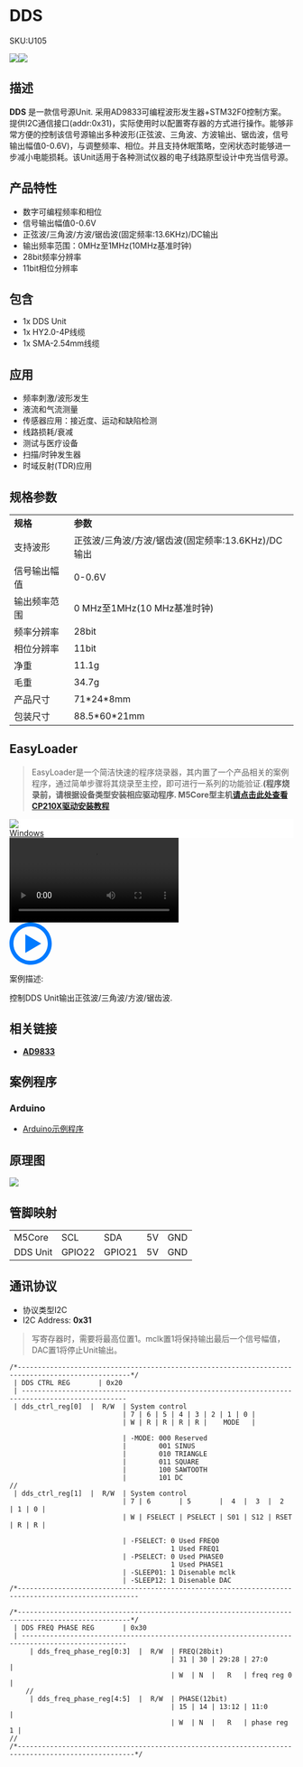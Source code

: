 # DDS

<el-tag effect="plain">SKU:U105</el-tag>

<div class="product_pic"><img src="assets/img/product_pics/unit/dds/dds_01.webp"><img src="assets/img/product_pics/unit/dds/dds_02.webp"></div>

## 描述

**DDS** 是一款信号源Unit. 采用AD9833可编程波形发生器+STM32F0控制方案。提供I2C通信接口(addr:0x31)，实际使用时以配置寄存器的方式进行操作。能够非常方便的控制该信号源输出多种波形(正弦波、三角波、方波输出、锯齿波，信号输出幅值0-0.6V)，与调整频率、相位。并且支持休眠策略，空闲状态时能够进一步减小电能损耗。该Unit适用于各种测试仪器的电子线路原型设计中充当信号源。

## 产品特性

- 数字可编程频率和相位
- 信号输出幅值0-0.6V
- 正弦波/三角波/方波/锯齿波(固定频率:13.6KHz)/DC输出
- 输出频率范围：0MHz至1MHz(10MHz基准时钟)
- 28bit频率分辨率
- 11bit相位分辨率

## 包含

- 1x DDS Unit
- 1x HY2.0-4P线缆
- 1x SMA-2.54mm线缆

## 应用

- 频率刺激/波形发生
- 液流和气流测量
- 传感器应用：接近度、运动和缺陷检测
- 线路损耗/衰减
- 测试与医疗设备 
- 扫描/时钟发生器
- 时域反射(TDR)应用

## 规格参数

<table>
   <tr style="font-weight:bold">
      <td>规格</td>
      <td>参数</td>
   </tr>
   <tr>
      <td>支持波形</td>
      <td>正弦波/三角波/方波/锯齿波(固定频率:13.6KHz)/DC输出</td>
   </tr>
   <tr>
      <td>信号输出幅值</td>
      <td>0-0.6V</td>
   </tr>
   <tr>
      <td>输出频率范围</td>
      <td>0 MHz至1MHz(10 MHz基准时钟)</td>
   </tr>
   <tr>
      <td>频率分辨率</td>
      <td>28bit</td>
   </tr>
   <tr>
      <td>相位分辨率</td>
      <td>11bit</td>
   </tr>
   <tr>
      <td>净重</td>
      <td>11.1g</td>
   </tr>
   <tr>
      <td>毛重</td>
      <td>34.7g</td>
   </tr>
   <tr>
      <td>产品尺寸</td>
      <td>71*24*8mm</td>
   </tr>
   <tr>
      <td>包装尺寸</td>
      <td>88.5*60*21mm</td>
   </tr>
 </table>


## EasyLoader

>EasyLoader是一个简洁快速的程序烧录器，其内置了一个产品相关的案例程序，通过简单步骤将其烧录至主控，即可进行一系列的功能验证.**(程序烧录前，请根据设备类型安装相应驱动程序. M5Core型主机[请点击此处查看CP210X驱动安装教程](zh_CN/arduino/arduino_development?id=安装串口驱动)**

<div class="easyloader-box">
    <div style="background-color:white;">
        <div><img src="https://m5stack.oss-cn-shenzhen.aliyuncs.com/image/easyloader_intro.webp"></div>
        <div class="easyloader-btn">
            <a href="https://m5stack.oss-cn-shenzhen.aliyuncs.com/EasyLoader/Windows/UNIT/For%20M5Core/EasyLoader_DDS_UNIT_With_M5Core.exe">Windows</a>
        </div>
    </div>
    <div>
        <video id="example_video" controls>
            <source src="https://m5stack.oss-cn-shenzhen.aliyuncs.com/video/Product_example_video/Unit/DDS_UNIT.mp4" type="video/mp4">
        </video>
        <div class="easyloader-mask">
        <a>
            <svg id="play-btn" t="1583228776634" class="icon" viewBox="0 0 1024 1024" version="1.1" xmlns="http://www.w3.org/2000/svg" p-id="4152" width="75" height="75"><path d="M512 0C229.216 0 0 229.216 0 512s229.216 512 512 512 512-229.216 512-512S794.784 0 512 0z m0 928C282.24 928 96 741.76 96 512S282.24 96 512 96s416 186.24 416 416-186.24 416-416 416zM384 288l384 224-384 224z" p-id="4153" fill="#007aff"></path></svg></a>
            <p>案例描述:</p>
            <p>控制DDS Unit输出正弦波/三角波/方波/锯齿波.</p>
        </div>
    </div>
</div>

## 相关链接

- **[AD9833](https://m5stack.oss-cn-shenzhen.aliyuncs.com/resource/docs/datasheet/unit/dds/ad9833.pdf)**


## 案例程序

### Arduino

- [Arduino示例程序](https://github.com/m5stack/M5Stack/tree/master/examples/Unit/DDS_AD9833)


## 原理图

<img src="assets/img/product_pics/unit/dds/dds_sch.webp">

## 管脚映射

<table>
 <tr><td>M5Core</td><td>SCL</td><td>SDA</td><td>5V</td><td>GND</td></tr>
 <tr><td>DDS Unit</td><td>GPIO22</td><td>GPIO21</td><td>5V</td><td>GND</td></tr>
</table>

## 通讯协议

- 协议类型I2C
- I2C Address: **0x31**                                       

>写寄存器时，需要将最高位置1。mclk置1将保持输出最后一个信号幅值，DAC置1将停止Unit输出。

```clike
/*--------------------------------------------------------------------------------------------------*/
 | DDS CTRL REG       | 0x20
 | ------------------------------------------------------------------------------------------------
 | dds_ctrl_reg[0]  |  R/W  | System control
                            | 7 | 6 | 5 | 4 | 3 | 2 | 1 | 0 |
                            | W | R | R | R | R |    MODE   |
                            
                            | -MODE: 000 Reserved
                            |        001 SINUS
                            |        010 TRIANGLE
                            |        011 SQUARE
                            |        100 SAWTOOTH
                            |        101 DC
//
 | dds_ctrl_reg[1]  |  R/W  | System control
                            | 7 | 6       | 5       |  4  |  3  |  2   | 1 | 0 | 
                            | W | FSELECT | PSELECT | S01 | S12 | RSET | R | R |
                            
                            | -FSELECT: 0 Used FREQ0
                                        1 Used FREQ1
                            | -PSELECT: 0 Used PHASE0
                                        1 Used PHASE1
                            | -SLEEP01: 1 Disenable mclk
                            | -SLEEP12: 1 Disenable DAC
/*----------------------------------------------------------------------------------------------------

/*--------------------------------------------------------------------------------------------------*/
 | DDS FREQ PHASE REG       | 0x30
 | ------------------------------------------------------------------------------------------------
     | dds_freq_phase_reg[0:3]  |  R/W  | FREQ(28bit)
                                        | 31 | 30 | 29:28 | 27:0       |
                                        | W  | N  |   R   | freq reg 0 |
    //
     | dds_freq_phase_reg[4:5]  |  R/W  | PHASE(12bit)
                                        | 15 | 14 | 13:12 | 11:0        |
                                        | W  | N  |   R   | phase reg 1 |
//
/*---------------------------------------------------------------------------------------------------*/

```

<script>

   var purchase_link = 'https://m5stack.com/products/dds-unit-ad9833';
   
   anchor_search(purchase_link);
   scrollFunc();

</script>